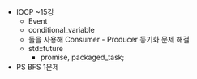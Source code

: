 * IOCP ~15강  
    * Event
    * conditional_variable
    * 둘을 사용해 Consumer - Producer 동기화 문제 해결  
    * std::future
       * promise, packaged_task;
* PS BFS 1문제  
